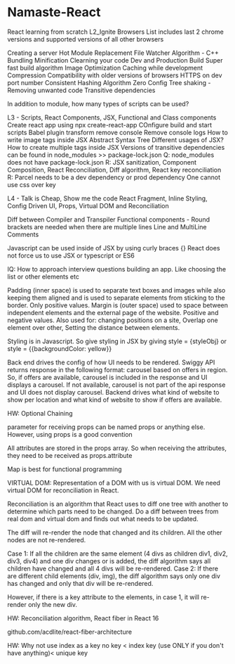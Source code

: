 # Namaste-React
React learning from scratch
L2_Ignite
Browsers List includes last 2 chrome versions and supported versions of all other browsers

Creating a server
Hot Module Replacement
File Watcher Algorithm - C++
Bundling
Minification
Clearning your code
Dev and Production Build
Super fast build algorithm
Image Optimization
Caching while development
Compression
Compatibility with older versions of browsers
HTTPS on dev
port number
Consistent Hashing Algorithm
Zero Config
Tree shaking - Removing unwanted code
Transitive dependencies

In addition to module, how many types of scripts can be used?



L3 - Scripts, React Components, JSX, Functional and Class components
Create react app using npx create-react-app
COnfigure build and start scripts
Babel plugin transform remove console
Remove console logs
How to write image tags inside JSX
Abstract Syntax Tree
Different usages of JSX? How to create multiple tags inside JSX
Versions of transitive dependencies can be found in node_modules >> package-lock.json
Q: node_modules does not have package-lock.json
R: JSX sanitization, Component Composition, React Reconciliation, Diff algorithm, React key reconciliation
R: Parcel needs to be a dev dependency or prod dependency
 One cannot use css over key

L4 - Talk is Cheap, Show me the code
React Fragment, Inline Styling, Config Driven UI, Props, Virtual DOM and Reconciliation

Diff between Compiler and Transpiler
Functional components - Round brackets are needed when there are multiple lines
Line and MultiLine Comments

Javascript can be used inside of JSX by using curly braces {}
React does not force us to use JSX or typescript or ES6

IQ: How to approach interview questions building an app. Like choosing the list or other elements etc

Padding (inner space) is used to separate text boxes and images while also keeping them aligned and is used to separate elements from sticking to the border. Only positive values.
Margin is (outer space) used to space between independent elements and the external page of the website. Positive and negative values. Also used for: changing positions on a site, Overlap one element over other, Setting the distance between elements.

Styling is in Javascript. So give styling in JSX by giving style = {styleObj} or style = {{backgroundColor: yellow}}

Back end drives the config of how UI needs to be rendered. Swiggy API returns response in the following format: carousel based on offers in region. So, if offers are available, carousel is included in the response and UI displays a carousel. If not available, carousel is not part of the api response and UI does not display carousel. Backend drives what kind of website to show per location and what kind of website to show if offers are available.

HW: Optional Chaining

parameter for receiving props can be named props or anything else. However, using props is a good convention

All attributes are stored in the props array. So when receiving the attributes, they need to be received as props.attribute

Map is best for functional programming

VIRTUAL DOM:
Representation of a DOM with us is virtual DOM. We need virtual DOM for reconciliation in React.

Reconciliation is an algorithm that React uses to diff one tree with another to determine which parts need to be changed. Do a diff between trees from real dom and virtual dom and finds out what needs to be updated.

The diff will re-render the node that changed and its children. All the other nodes are not re-rendered.

Case 1: If all the children are the same element (4 divs as children div1, div2, div3, div4) and one div changes or is added, the diff algorithm says all children have changed and all 4 divs will be re-rendered. 
Case 2: If there are different child elements (div, img), the diff algorithm says only one div has changed and only that div will be re-rendered.

However, if there is a key attribute to the elements, in case 1, it will re-render only the new div.

HW: Reconciliation algorithm, React fiber in React 16

github.com/acdlite/react-fiber-architecture

HW: Why not use index as a key
no key < index key (use ONLY if you don't have anything)< unique key

